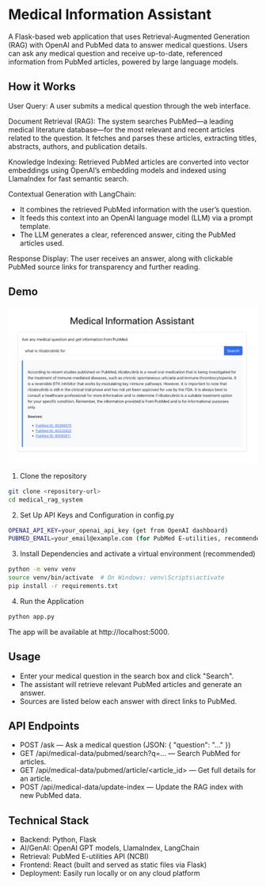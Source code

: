 # Medical Information Assistant

A Flask-based web application that uses Retrieval-Augmented Generation (RAG) with OpenAI and PubMed data to answer medical questions.
Users can ask any medical question and receive up-to-date, referenced information from PubMed articles, powered by large language models.

## How it Works
User Query:
A user submits a medical question through the web interface.

Document Retrieval (RAG):
The system searches PubMed—a leading medical literature database—for the most relevant and recent articles related to the question. It fetches and parses these articles, extracting titles, abstracts, authors, and publication details.

Knowledge Indexing:
Retrieved PubMed articles are converted into vector embeddings using OpenAI’s embedding models and indexed using LlamaIndex for fast semantic search.

Contextual Generation with LangChain:
- It combines the retrieved PubMed information with the user’s question.
- It feeds this context into an OpenAI language model (LLM) via a prompt template.
- The LLM generates a clear, referenced answer, citing the PubMed articles used.

Response Display:
The user receives an answer, along with clickable PubMed source links for transparency and further reading.

## Demo
<img src="screenshots/screenshot_react.png" width="600" alt="Screenshot">

1. Clone the repository
```bash
git clone <repository-url>
cd medical_rag_system
```

2. Set Up API Keys and Configuration in config.py
```bash
OPENAI_API_KEY=your_openai_api_key (get from OpenAI dashboard)
PUBMED_EMAIL=your_email@example.com (for PubMed E-utilities, recommended for higher rate limits)
```
3. Install Dependencies and activate a virtual environment (recommended)
```bash
python -m venv venv
source venv/bin/activate  # On Windows: venv\Scripts\activate
pip install -r requirements.txt
```

4. Run the Application
```bash
python app.py
```
The app will be available at http://localhost:5000.

## Usage
- Enter your medical question in the search box and click "Search".
- The assistant will retrieve relevant PubMed articles and generate an answer.
- Sources are listed below each answer with direct links to PubMed.

## API Endpoints
- POST /ask — Ask a medical question (JSON: { "question": "..." })
- GET /api/medical-data/pubmed/search?q=... — Search PubMed for articles.
- GET /api/medical-data/pubmed/article/<article_id> — Get full details for an article.
- POST /api/medical-data/update-index — Update the RAG index with new PubMed data.

## Technical Stack
- Backend: Python, Flask
- AI/GenAI: OpenAI GPT models, LlamaIndex, LangChain
- Retrieval: PubMed E-utilities API (NCBI)
- Frontend: React (built and served as static files via Flask)
- Deployment: Easily run locally or on any cloud platform

